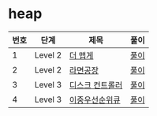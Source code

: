 # heap

번호 | 단계 | 제목 | 풀이
--- | --- | --- | ---
1 | Level 2 | [더 맵게](https://programmers.co.kr/learn/courses/30/lessons/42626) | [풀이](https://github.com/well-well-study/jobata-algorithm/blob/master/problem-kit/heap/%EB%8D%94%20%EB%A7%B5%EA%B2%8C.md)
2 | Level 2 | [라면공장](https://programmers.co.kr/learn/courses/30/lessons/42629) | [풀이](https://github.com/well-well-study/jobata-algorithm/blob/master/problem-kit/heap/%EB%9D%BC%EB%A9%B4%EA%B3%B5%EC%9E%A5.md)
3 | Level 3 | [디스크 컨트롤러](https://programmers.co.kr/learn/courses/30/lessons/42627) | [풀이](https://github.com/well-well-study/jobata-algorithm/blob/master/problem-kit/heap/%EB%94%94%EC%8A%A4%ED%81%AC%20%EC%BB%A8%ED%8A%B8%EB%A1%A4%EB%9F%AC.md)
4 | Level 3 | [이중우선순위큐](https://programmers.co.kr/learn/courses/30/lessons/42628) | [풀이](https://github.com/well-well-study/jobata-algorithm/blob/master/problem-kit/heap/%EC%9D%B4%EC%A4%91%EC%9A%B0%EC%84%A0%EC%88%9C%EC%9C%84%ED%81%90.md)

